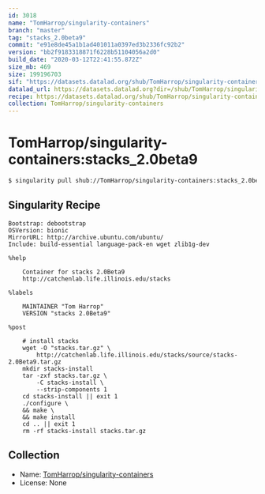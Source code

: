 ```yaml
---
id: 3018
name: "TomHarrop/singularity-containers"
branch: "master"
tag: "stacks_2.0beta9"
commit: "e91e8de45a1b1ad401011a0397ed3b2336fc92b2"
version: "bb2f9183318871f6228b51104056a2d0"
build_date: "2020-03-12T22:41:55.872Z"
size_mb: 469
size: 199196703
sif: "https://datasets.datalad.org/shub/TomHarrop/singularity-containers/stacks_2.0beta9/2020-03-12-e91e8de4-bb2f9183/bb2f9183318871f6228b51104056a2d0.simg"
datalad_url: https://datasets.datalad.org?dir=/shub/TomHarrop/singularity-containers/stacks_2.0beta9/2020-03-12-e91e8de4-bb2f9183/
recipe: https://datasets.datalad.org/shub/TomHarrop/singularity-containers/stacks_2.0beta9/2020-03-12-e91e8de4-bb2f9183/Singularity
collection: TomHarrop/singularity-containers
---
```


# TomHarrop/singularity-containers:stacks_2.0beta9

```bash
$ singularity pull shub://TomHarrop/singularity-containers:stacks_2.0beta9
```

## Singularity Recipe

```singularity
Bootstrap: debootstrap
OSVersion: bionic
MirrorURL: http://archive.ubuntu.com/ubuntu/
Include: build-essential language-pack-en wget zlib1g-dev

%help

    Container for stacks 2.0Beta9
    http://catchenlab.life.illinois.edu/stacks

%labels

    MAINTAINER "Tom Harrop"
    VERSION "stacks 2.0Beta9"

%post

    # install stacks
    wget -O "stacks.tar.gz" \
        http://catchenlab.life.illinois.edu/stacks/source/stacks-2.0Beta9.tar.gz
    mkdir stacks-install
    tar -zxf stacks.tar.gz \
        -C stacks-install \
        --strip-components 1
    cd stacks-install || exit 1
    ./configure \
    && make \
    && make install
    cd .. || exit 1
    rm -rf stacks-install stacks.tar.gz
```

## Collection

 - Name: [TomHarrop/singularity-containers](https://github.com/TomHarrop/singularity-containers)
 - License: None

